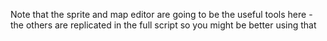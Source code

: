 Note that the sprite and map editor are going to be the useful tools here - the others are replicated in the full script so you might be better using that
